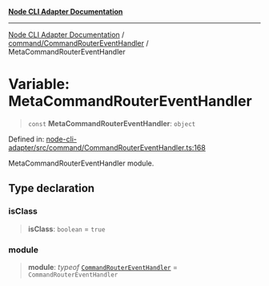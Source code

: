 [**Node CLI Adapter Documentation**](../../../README.md)

***

[Node CLI Adapter Documentation](../../../README.md) / [command/CommandRouterEventHandler](../README.md) / MetaCommandRouterEventHandler

# Variable: MetaCommandRouterEventHandler

> `const` **MetaCommandRouterEventHandler**: `object`

Defined in: [node-cli-adapter/src/command/CommandRouterEventHandler.ts:168](https://github.com/stonemjs/node-cli-adapter/blob/8ef828e16ecc094567e6273802f11f5e24d2745e/src/command/CommandRouterEventHandler.ts#L168)

MetaCommandRouterEventHandler module.

## Type declaration

### isClass

> **isClass**: `boolean` = `true`

### module

> **module**: *typeof* [`CommandRouterEventHandler`](../classes/CommandRouterEventHandler.md) = `CommandRouterEventHandler`
